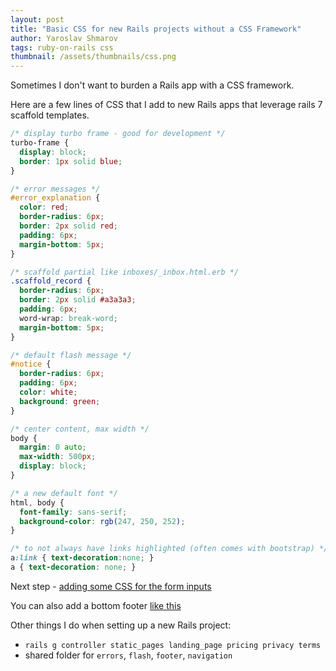 ```yaml
---
layout: post
title: "Basic CSS for new Rails projects without a CSS Framework"
author: Yaroslav Shmarov
tags: ruby-on-rails css
thumbnail: /assets/thumbnails/css.png
---
```


Sometimes I don't want to burden a Rails app with a CSS framework.

Here are a few lines of CSS that I add to new Rails apps that leverage rails 7 scaffold templates.

```css
/* display turbo frame - good for development */
turbo-frame {
  display: block;
  border: 1px solid blue;
}

/* error messages */
#error_explanation {
  color: red;
  border-radius: 6px;
  border: 2px solid red;
  padding: 6px;
  margin-bottom: 5px;
}

/* scaffold partial like inboxes/_inbox.html.erb */
.scaffold_record {
  border-radius: 6px;
  border: 2px solid #a3a3a3;
  padding: 6px;
  word-wrap: break-word;
  margin-bottom: 5px;
}

/* default flash message */
#notice {
  border-radius: 6px;
  padding: 6px;
  color: white;
  background: green;
}

/* center content, max width */
body {
  margin: 0 auto;
  max-width: 500px;
  display: block;
}

/* a new default font */
html, body {
  font-family: sans-serif;
  background-color: rgb(247, 250, 252);
}

/* to not always have links highlighted (often comes with bootstrap) */
a:link { text-decoration:none; }
a { text-decoration: none; }
```

Next step - [adding some CSS for the form inputs](https://www.w3schools.com/css/css_form.asp)

You can also add a bottom footer [like this](https://blog.corsego.com/footer-bottom-of-page)

Other things I do when setting up a new Rails project:
* `rails g controller static_pages landing_page pricing privacy terms`
* shared folder for `errors`, `flash`, `footer`, `navigation`
